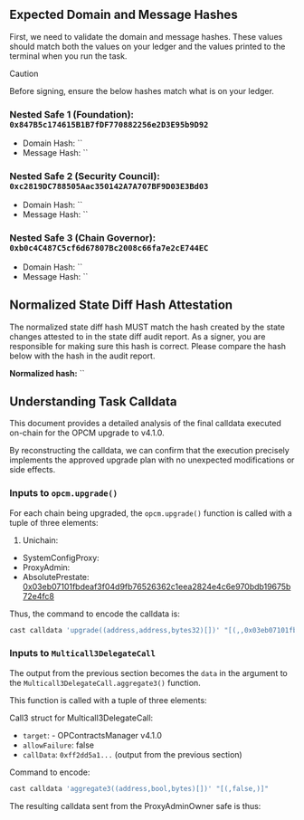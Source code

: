 ## Expected Domain and Message Hashes

First, we need to validate the domain and message hashes. These values should match both the values on your ledger and
the values printed to the terminal when you run the task.

> [!CAUTION]
>
> Before signing, ensure the below hashes match what is on your ledger.
>
> ### Nested Safe 1 (Foundation): `0x847B5c174615B1B7fDF770882256e2D3E95b9D92`
>
> - Domain Hash: ``
> - Message Hash: ``
> ### Nested Safe 2 (Security Council): `0xc2819DC788505Aac350142A7A707BF9D03E3Bd03`
>
> - Domain Hash: ``
> - Message Hash: ``
> ### Nested Safe 3 (Chain Governor): `0xb0c4C487C5cf6d67807Bc2008c66fa7e2cE744EC`
>
> - Domain Hash: ``
> - Message Hash: ``

## Normalized State Diff Hash Attestation

The normalized state diff hash MUST match the hash created by the state changes attested to in the state diff audit report.
As a signer, you are responsible for making sure this hash is correct. Please compare the hash below with the hash in the audit report.

**Normalized hash:** ``


## Understanding Task Calldata

This document provides a detailed analysis of the final calldata executed on-chain for the OPCM upgrade to v4.1.0.

By reconstructing the calldata, we can confirm that the execution precisely implements the approved upgrade plan with no unexpected modifications or side effects.

### Inputs to `opcm.upgrade()`

For each chain being upgraded, the `opcm.upgrade()` function is called with a tuple of three elements:

1. Unichain:

- SystemConfigProxy: []()
- ProxyAdmin: []()
- AbsolutePrestate: [0x03eb07101fbdeaf3f04d9fb76526362c1eea2824e4c6e970bdb19675b72e4fc8](https://github.com/ethereum-optimism/superchain-registry/blob/d82a61168fd1d7ef522ed8e213ce23c853031495/validation/standard/standard-prestates.toml#L6)


Thus, the command to encode the calldata is:

```bash 
cast calldata 'upgrade((address,address,bytes32)[])' "[(,,0x03eb07101fbdeaf3f04d9fb76526362c1eea2824e4c6e970bdb19675b72e4fc8)]"
```

### Inputs to `Multicall3DelegateCall`

The output from the previous section becomes the `data` in the argument to the `Multicall3DelegateCall.aggregate3()` function.

This function is called with a tuple of three elements:

Call3 struct for Multicall3DelegateCall:

- `target`: []() - OPContractsManager v4.1.0
- `allowFailure`: false
- `callData`: `0xff2dd5a1...` (output from the previous section)

Command to encode:

```bash
cast calldata 'aggregate3((address,bool,bytes)[])' "[(,false,)]"
```

The resulting calldata sent from the ProxyAdminOwner safe is thus:

```

```
